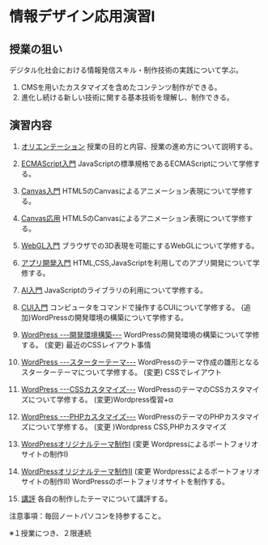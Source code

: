 # 情報デザイン応用演習I

## 授業の狙い

デジタル化社会における情報発信スキル・制作技術の実践について学ぶ。

1. CMSを用いたカスタマイズを含めたコンテンツ制作ができる。
2. 進化し続ける新しい技術に関する基本技術を理解し、制作できる。

## 演習内容
1. [オリエンテーション](./ida_01.md)
授業の目的と内容、授業の進め方について説明する。

2. [ECMAScript入門](./ida_02.md)
JavaScriptの標準規格であるECMAScriptについて学修する。

3. [Canvas入門](./ida_03.md)
HTML5のCanvasによるアニメーション表現について学修する。

4. [Canvas応用](./ida_04.md)
HTML5のCanvasによるアニメーション表現について学修する。

5. [WebGL入門](./ida_05.md)
ブラウザでの3D表現を可能にするWebGLについて学修する。

6. [アプリ開発入門](./ida_06.md)
HTML,CSS,JavaScriptを利用してのアプリ開発について学修する。

7. [AI入門](./ida_07.md)
JavaScriptのライブラリの利用について学修する。

8. [CUI入門](./ida_08.md)
コンピュータをコマンドで操作するCUIについて学修する。
(追加)WordPressの開発環境の構築について学修する。

9. [WordPress ---開発環境構築---](./ida_09.md)
WordPressの開発環境の構築について学修する。
(変更) 最近のCSSレイアウト事情

10.  [WordPress ---スターターテーマ---](./ida_10.md)
WordPressのテーマ作成の雛形となるスターターテーマについて学修する。
(変更) CSSでレイアウト

11.  [WordPress ---CSSカスタマイズ---](./ida_11.md)
WordPressのテーマのCSSカスタマイズについて学修する。
(変更)Wordpress復習+α

12.   [WordPress ---PHPカスタマイズ---](./ida_12.md)
WordPressのテーマのPHPカスタマイズについて学修する。
(変更 )Wordpress CSS,PHPカスタマイズ

13.  [WordPressオリジナルテーマ制作I](./ida_13.md) (変更 Wordpressによるポートフォリオサイトの制作I)
14.  [WordPressオリジナルテーマ制作II](./ida_14.md) (変更 Wordpressによるポートフォリオサイトの制作II)
WordPressのポートフォリオサイトを制作する。

15.  [講評](./ida_15.md)
各自の制作したテーマについて講評する。

注意事項：毎回ノートパソコンを持参すること。

※１授業につき、２限連続
